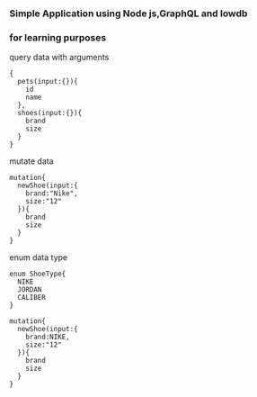 ### Simple Application using Node js,GraphQL and lowdb
### for learning purposes

query data with arguments
```# {
{
  pets(input:{}){
    id
    name
  },
  shoes(input:{}){
    brand
    size
  }
}

```

mutate data
```
mutation{
  newShoe(input:{
    brand:"Nike",
    size:"12"
  }){
    brand
    size
  }
}
```

enum data type
```
enum ShoeType{
  NIKE
  JORDAN
  CALIBER
}

mutation{
  newShoe(input:{
    brand:NIKE,
    size:"12"
  }){
    brand
    size
  }
}

```